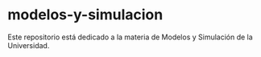 # modelos-y-simulacion
 Este repositorio está dedicado a la materia de Modelos y Simulación de la Universidad.
